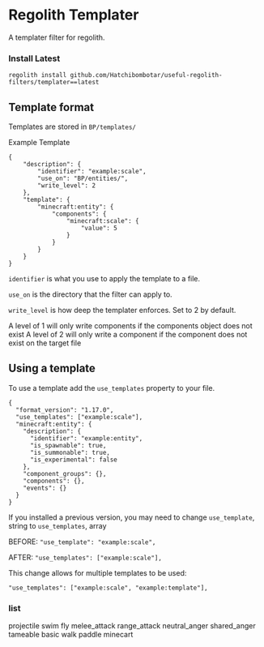 # Regolith Templater
A templater filter for regolith.

### Install Latest
```
regolith install github.com/Hatchibombotar/useful-regolith-filters/templater==latest
```

## Template format
Templates are stored in `BP/templates/`

Example Template
```jsonc
{
    "description": {
        "identifier": "example:scale",
        "use_on": "BP/entities/",
        "write_level": 2
    },
    "template": {
        "minecraft:entity": {
            "components": {
                "minecraft:scale": {
                    "value": 5
                }
            }
        }
    }
}
```
`identifier` is what you use to apply the template to a file.

`use_on` is the directory that the filter can apply to.

`write_level` is how deep the templater enforces. Set to 2 by default.

A level of 1 will only write components if the components object does not exist
A level of 2 will only write a component if the component does not exist on the target file

## Using a template
To use a template add the `use_templates` property to your file.
```jsonc
{
  "format_version": "1.17.0",
  "use_templates": ["example:scale"],
  "minecraft:entity": {
    "description": {
      "identifier": "example:entity",
      "is_spawnable": true,
      "is_summonable": true,
      "is_experimental": false
    },
    "component_groups": {},
    "components": {},
    "events": {}
  }
}
```

If you installed a previous version, you may need to change `use_template`, string to `use_templates`, array

BEFORE: `"use_template": "example:scale",`

AFTER: `"use_templates": ["example:scale"],`

This change allows for multiple templates to be used:

`"use_templates": ["example:scale", "example:template"],`

### list

projectile
swim
fly
melee_attack
range_attack
neutral_anger
shared_anger
tameable
basic walk
paddle
minecart